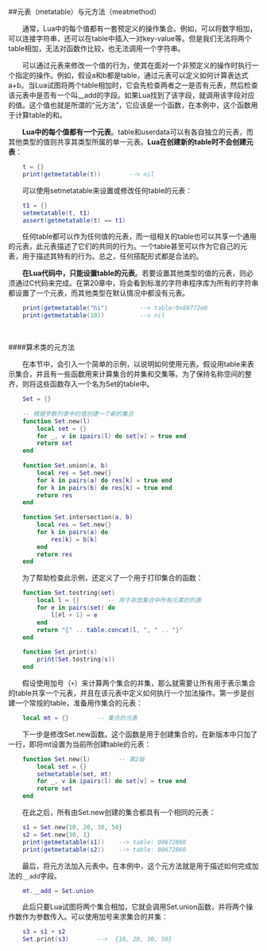 ##元表（metatable）与元方法（meatmethod）

&emsp;&emsp;通常，Lua中的每个值都有一套预定义的操作集合。例如，可以将数字相加，可以连接字符串，还可以在table中插入一对key-value等。但是我们无法将两个table相加，无法对函数作比较，也无法调用一个字符串。

&emsp;&emsp;可以通过元表来修改一个值的行为，使其在面对一个非预定义的操作时执行一个指定的操作。例如，假设a和b都是table，通过元表可以定义如何计算表达式a+b。当Lua试图将两个table相加时，它会先检查两者之一是否有元表，然后检查该元表中是否有一个叫__add的字段。如果Lua找到了该字段，就调用该字段对应的值。这个值也就是所谓的“元方法”，它应该是一个函数，在本例中，这个函数用于计算table的和。

&emsp;&emsp;**Lua中的每个值都有一个元表**。table和userdata可以有各自独立的元表，而其他类型的值则共享其类型所属的单一元表。**Lua在创建新的table时不会创建元表**：

```lua
    t = {}
    print(getmetatable(t))        --> nil
```

&emsp;&emsp;可以使用setmetatable来设置或修改任何table的元表：

```lua
    t1 = {}
    setmetatable(t, t1)
    assert(getmetatable(t) == t1)
```

&emsp;&emsp;任何table都可以作为任何值的元表，而一组相关的table也可以共享一个通用的元表，此元表描述了它们的共同的行为。一个table甚至可以作为它自己的元表，用于描述其特有的行为。总之，任何搭配形式都是合法的。

&emsp;&emsp;**在Lua代码中，只能设置table的元表**。若要设置其他类型的值的元表，则必须通过C代码来完成。在第20章中，将会看到标准的字符串程序库为所有的字符串都设置了一个元表，而其他类型在默认情况中都没有元表。

```lua
    print(getmetatable("hi")         --> table:0x80772e0
    print(getmetatable(10))          --> nil
```

&emsp;&emsp;

####算术类的元方法

&emsp;&emsp;在本节中，会引入一个简单的示例，以说明如何使用元表。假设用table来表示集合，并且有一些函数用来计算集合的并集和交集等。为了保持名称空间的整齐，则将这些函数存入一个名为Set的table中。

```lua
    Set = {}
    
    -- 根据参数列表中的值创建一个新的集合
    function Set.new(l)
        local set = {}
        for _, v in ipairs(l) do set[v] = true end
        return set
    end
    
    function Set.union(a, b)
        local res = Set.new{}
        for k in pairs(a) do res[k] = true end
        for k in pairs(b) do res[k] = true end
        return res
    end
    
    function Set.intersection(a, b)
        local res = Set.new{}
        for k in pairs(a) do
            res[k] = b[k]
        end
        return res
    end
```

&emsp;&emsp;为了帮助检查此示例，还定义了一个用于打印集合的函数：

```lua
    function Set.tostring(set)
        local l = {}        -- 用于存放集合中所有元素的列表
        for e in pairs(set) do
            l[#l + 1] = e
        end
        return "{" .. table.concat(l, ", " .. "}"
    end
    
    function Set.print(s)
        print(Set.tostring(s))
    end
```

&emsp;&emsp;假设使用加号（`+`）来计算两个集合的并集，那么就需要让所有用于表示集合的table共享一个元表，并且在该元表中定义如何执行一个加法操作。第一步是创建一个常规的table，准备用作集合的元表：

```lua
    local mt = {}        -- 集合的元表
```

&emsp;&emsp;下一步是修改Set.new函数。这个函数是用于创建集合的，在新版本中只加了一行，即将mt设置为当前所创建table的元表：

```lua
    function Set.new(l)        -- 第2版
        local set = {}
        setmetatable(set, mt)
        for _, v in ipairs(l) do set[v] = true end
        return set
    end
```

&emsp;&emsp;在此之后，所有由Set.new创建的集合都具有一个相同的元表：

```lua
    s1 = Set.new{10, 20, 30, 50}
    s2 = Set.new{30, 1}
    print(getmetatable(s1))    --> table: 00672B60
    print(getmetatable(s2))    --> table: 00672B60
```

&emsp;&emsp;最后，将元方法加入元表中。在本例中，这个元方法就是用于描述如何完成加法的`__add`字段。

```lua
    mt.__add = Set.union
```

&emsp;&emsp;此后只要Lua试图将两个集合相加，它就会调用Set.union函数，并将两个操作数作为参数传入。可以使用加号来求集合的并集：

```lua
    s3 = s1 + s2
    Set.print(s3)        -->  {10, 20, 30, 50}
```